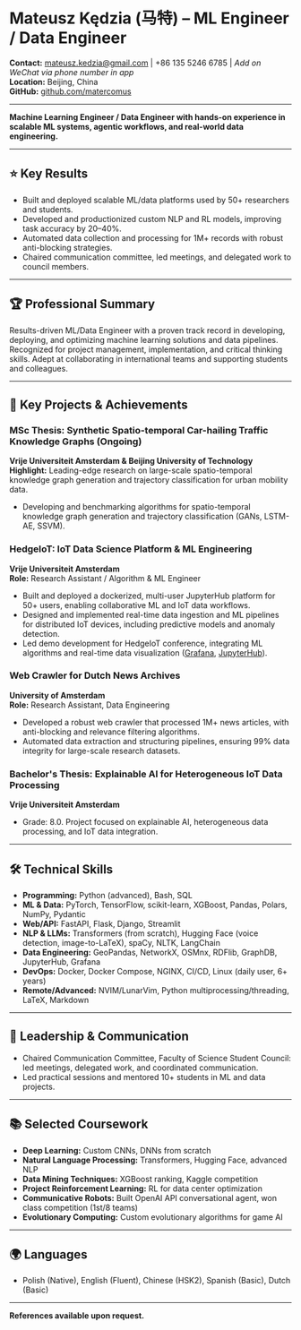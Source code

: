 # Mateusz Kędzia (马特) – ML Engineer / Data Engineer

**Contact:** mateusz.kedzia@gmail.com | +86 135 5246 6785  | _Add on WeChat via phone number in app_  
**Location:** Beijing, China  
**GitHub:** [github.com/matercomus](https://github.com/matercomus)

---

**Machine Learning Engineer / Data Engineer with hands-on experience in scalable ML systems, agentic workflows, and real-world data engineering.**

---

## ⭐ Key Results
- Built and deployed scalable ML/data platforms used by 50+ researchers and students.
- Developed and productionized custom NLP and RL models, improving task accuracy by 20–40%.
- Automated data collection and processing for 1M+ records with robust anti-blocking strategies.
- Chaired communication committee, led meetings, and delegated work to council members.

---

## 🏆 Professional Summary
Results-driven ML/Data Engineer with a proven track record in developing, deploying, and optimizing machine learning solutions and data pipelines. Recognized for project management, implementation, and critical thinking skills. Adept at collaborating in international teams and supporting students and colleagues.

---

## 🚀 Key Projects & Achievements

### MSc Thesis: Synthetic Spatio-temporal Car-hailing Traffic Knowledge Graphs (Ongoing)
**Vrije Universiteit Amsterdam & Beijing University of Technology**
**Highlight:** Leading-edge research on large-scale spatio-temporal knowledge graph generation and trajectory classification for urban mobility data.
- Developing and benchmarking algorithms for spatio-temporal knowledge graph generation and trajectory classification (GANs, LSTM-AE, SSVM).

### HedgeIoT: IoT Data Science Platform & ML Engineering
**Vrije Universiteit Amsterdam**  
**Role:** Research Assistant / Algorithm & ML Engineer
- Built and deployed a dockerized, multi-user JupyterHub platform for 50+ users, enabling collaborative ML and IoT data workflows.
- Designed and implemented real-time data ingestion and ML pipelines for distributed IoT devices, including predictive models and anomaly detection.
- Led demo development for HedgeIoT conference, integrating ML algorithms and real-time data visualization ([Grafana](http://dashboard.hedge-iot.labs.vu.nl/grafana), [JupyterHub](http://jupyterhub.hedge-iot.labs.vu.nl/jh)).

### Web Crawler for Dutch News Archives
**University of Amsterdam**  
**Role:** Research Assistant, Data Engineering
- Developed a robust web crawler that processed 1M+ news articles, with anti-blocking and relevance filtering algorithms.
- Automated data extraction and structuring pipelines, ensuring 99% data integrity for large-scale research datasets.

### Bachelor's Thesis: Explainable AI for Heterogeneous IoT Data Processing
**Vrije Universiteit Amsterdam**
- Grade: 8.0. Project focused on explainable AI, heterogeneous data processing, and IoT data integration.

---

## 🛠️ Technical Skills
- **Programming:** Python (advanced), Bash, SQL
- **ML & Data:** PyTorch, TensorFlow, scikit-learn, XGBoost, Pandas, Polars, NumPy, Pydantic
- **Web/API:** FastAPI, Flask, Django, Streamlit
- **NLP & LLMs:** Transformers (from scratch), Hugging Face (voice detection, image-to-LaTeX), spaCy, NLTK, LangChain
- **Data Engineering:** GeoPandas, NetworkX, OSMnx, RDFlib, GraphDB, JupyterHub, Grafana
- **DevOps:** Docker, Docker Compose, NGINX, CI/CD, Linux (daily user, 6+ years)
- **Remote/Advanced:** NVIM/LunarVim, Python multiprocessing/threading, LaTeX, Markdown

---

## 👥 Leadership & Communication
- Chaired Communication Committee, Faculty of Science Student Council: led meetings, delegated work, and coordinated communication.
- Led practical sessions and mentored 10+ students in ML and data projects.

---

## 📚 Selected Coursework
- **Deep Learning:** Custom CNNs, DNNs from scratch
- **Natural Language Processing:** Transformers, Hugging Face, advanced NLP
- **Data Mining Techniques:** XGBoost ranking, Kaggle competition
- **Project Reinforcement Learning:** RL for data center optimization
- **Communicative Robots:** Built OpenAI API conversational agent, won class competition (1st/8 teams)
- **Evolutionary Computing:** Custom evolutionary algorithms for game AI

---

## 🌍 Languages
- Polish (Native), English (Fluent), Chinese (HSK2), Spanish (Basic), Dutch (Basic)

---

**References available upon request.**